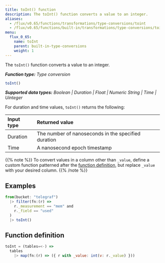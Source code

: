 ```yaml
---
title: toInt() function
description: The toInt() function converts a value to an integer.
aliases:
  - /flux/v0.65/functions/transformations/type-conversions/toint
  - /flux/v0.65/functions/built-in/transformations/type-conversions/toint/
menu:
  flux_0_65:
    name: toInt
    parent: built-in-type-conversions
    weight: 1
---
```


The `toInt()` function converts a value to an integer.

_**Function type:** Type conversion_  

```js
toInt()
```

_**Supported data types:** Boolean | Duration | Float | Numeric String | Time | Uinteger_

For duration and time values, `toInt()` returns the following:

| Input type | Returned value                                      |
|:---------- |:--------------                                      |
| Duration   | The number of nanoseconds in the specified duration |
| Time       | A nanosecond epoch timestamp                        |

{{% note %}}
To convert values in a column other than `_value`, define a custom function
patterned after the [function definition](#function-definition),
but replace `_value` with your desired column.
{{% /note %}}

## Examples
```js
from(bucket: "telegraf")
  |> filter(fn:(r) =>
    r._measurement == "mem" and
    r._field == "used"
  )
  |> toInt()
```

## Function definition
```js
toInt = (tables=<-) =>
  tables
    |> map(fn:(r) => ({ r with _value: int(v: r._value) }))
```
